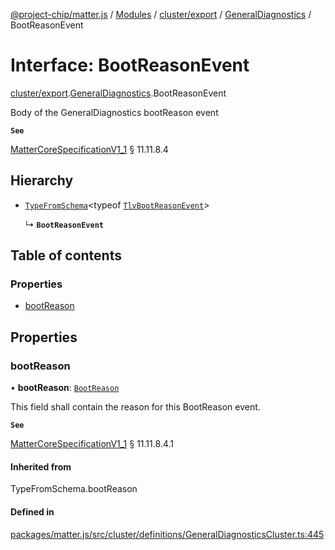 [@project-chip/matter.js](../README.md) / [Modules](../modules.md) / [cluster/export](../modules/cluster_export.md) / [GeneralDiagnostics](../modules/cluster_export.GeneralDiagnostics.md) / BootReasonEvent

# Interface: BootReasonEvent

[cluster/export](../modules/cluster_export.md).[GeneralDiagnostics](../modules/cluster_export.GeneralDiagnostics.md).BootReasonEvent

Body of the GeneralDiagnostics bootReason event

**`See`**

[MatterCoreSpecificationV1_1](spec_export.MatterCoreSpecificationV1_1.md) § 11.11.8.4

## Hierarchy

- [`TypeFromSchema`](../modules/tlv_export.md#typefromschema)\<typeof [`TlvBootReasonEvent`](../modules/cluster_export.GeneralDiagnostics.md#tlvbootreasonevent)\>

  ↳ **`BootReasonEvent`**

## Table of contents

### Properties

- [bootReason](cluster_export.GeneralDiagnostics.BootReasonEvent.md#bootreason)

## Properties

### bootReason

• **bootReason**: [`BootReason`](../enums/cluster_export.GeneralDiagnostics.BootReason.md)

This field shall contain the reason for this BootReason event.

**`See`**

[MatterCoreSpecificationV1_1](spec_export.MatterCoreSpecificationV1_1.md) § 11.11.8.4.1

#### Inherited from

TypeFromSchema.bootReason

#### Defined in

[packages/matter.js/src/cluster/definitions/GeneralDiagnosticsCluster.ts:445](https://github.com/project-chip/matter.js/blob/3adaded6/packages/matter.js/src/cluster/definitions/GeneralDiagnosticsCluster.ts#L445)
